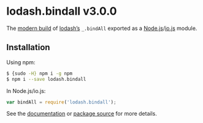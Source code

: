 # lodash.bindall v3.0.0

The [modern build](https://github.com/lodash/lodash/wiki/Build-Differences) of [lodash’s](https://lodash.com/) `_.bindAll` exported as a [Node.js](http://nodejs.org/)/[io.js](https://iojs.org/) module.

## Installation

Using npm:

```bash
$ {sudo -H} npm i -g npm
$ npm i --save lodash.bindall
```

In Node.js/io.js:

```js
var bindAll = require('lodash.bindall');
```

See the [documentation](https://lodash.com/docs#bindAll) or [package source](https://github.com/lodash/lodash/blob/3.0.0-npm-packages/lodash.bindall) for more details.

